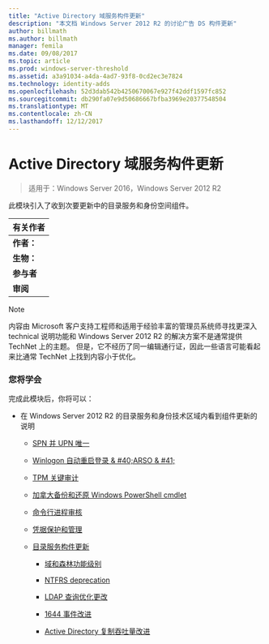 ```yaml
---
title: "Active Directory 域服务构件更新"
description: "本文档 Windows Server 2012 R2 的讨论广告 DS 构件更新"
author: billmath
ms.author: billmath
manager: femila
ms.date: 09/08/2017
ms.topic: article
ms.prod: windows-server-threshold
ms.assetid: a3a91034-a4da-4ad7-93f8-0cd2ec3e7824
ms.technology: identity-adds
ms.openlocfilehash: 52d3dab542b4250670067e927f42ddf1597fc852
ms.sourcegitcommit: db290fa07e9d50686667bfba3969e20377548504
ms.translationtype: MT
ms.contentlocale: zh-CN
ms.lasthandoff: 12/12/2017
---
```

# <a name="active-directory-domain-services-component-updates"></a>Active Directory 域服务构件更新

>适用于：Windows Server 2016，Windows Server 2012 R2

此模块引入了收到次要更新中的目录服务和身份空间组件。  
  
|有关作者|  
|--------------------|  
|**作者：**|索旋转器|  
|**生物：**|索是与州，美国德克萨斯州 Irving 目录服务团队的高级支持升级工程师。  他已创建或贡献许多培训教程和知识库文章为 Microsoft 知识库在过去的 12 年。 他教 Microsoft 员工和新产品体系结构客户，则责任 Microsoft 认证母版 (MCM) Microsoft 认证培训师 (MCT) 并保存硕士 在计算机教育版和认知系统的程度。|  
|**参与者**|此培训模块包括贡献，从*Michiko 简短*， *Dean 井*，*阿伦 Jowett*， *Manu Pushpendran*， *Yashar Bahman*， *Anoosh Saboori*， *Rashmi Jha*，*索大厅*和*Herbert Mauerer*|  
|**审阅**|许多感谢所耗的自己查看时间和提供反馈的以下个人：*你 Joey Seifert*，*索走廊*|  
  
> [!NOTE]  
> 内容由 Microsoft 客户支持工程师和适用于经验丰富的管理员系统师寻找更深入 technical 说明功能和 Windows Server 2012 R2 的解决方案不是通常提供 TechNet 上的主题。 但是，它不经历了同一编辑通行证，因此一些语言可能看起来比通常 TechNet 上找到内容小于优化。  
  
### <a name="what-you-will-learn"></a>您将学会  
完成此模块后，你将可以：  
  
-   在 Windows Server 2012 R2 的目录服务和身份技术区域内看到组件更新的说明  
  
    -   [SPN 并 UPN 唯一](../../../ad-ds/manage/component-updates/SPN-and-UPN-uniqueness.md)  
  
    -   [Winlogon 自动重启登录 & #40;ARSO & #41;](../../../ad-ds/manage/component-updates/Winlogon-Automatic-Restart-Sign-On--ARSO-.md)  
  
    -   [TPM 关键审计](../../../ad-ds/manage/component-updates/TPM-Key-Attestation.md)  
  
    -   [加拿大备份和还原 Windows PowerShell cmdlet](../../../ad-ds/manage/component-updates/CA-Backup-and-Restore-Windows-PowerShell-cmdlets.md)  
  
    -   [命令行进程审核](../../../ad-ds/manage/component-updates/Command-line-process-auditing.md)  
  
    -   [凭据保护和管理](https://technet.microsoft.com/library/dn408190.aspx)  
  
    -   [目录服务构件更新](../../../ad-ds/manage/component-updates/Directory-Services-component-updates.md)  
  
        -   [域和森林功能级别](../../../ad-ds/manage/component-updates/../../../ad-ds/manage/component-updates/Directory-Services-component-updates.md#BKMK_FL)  
  
        -   [NTFRS deprecation](../../../ad-ds/manage/component-updates/Directory-Services-component-updates.md#BKMK_NTFRS)  
  
        -   [LDAP 查询优化更改](../../../ad-ds/manage/component-updates/../../../ad-ds/manage/component-updates/Directory-Services-component-updates.md#BKMK_LDAPQuery)  
  
        -   [1644 事件改进](../../../ad-ds/manage/component-updates/Directory-Services-component-updates.md#BKMK_1644)  
  
        -   [Active Directory 复制吞吐量改进](../../../ad-ds/manage/component-updates/../../../ad-ds/manage/component-updates/Directory-Services-component-updates.md#BKMK_ADRepl)  
  


